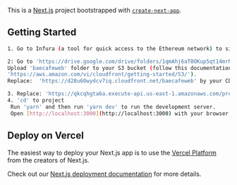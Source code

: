 This is a [Next.js](https://nextjs.org/) project bootstrapped with [`create-next-app`](https://github.com/vercel/next.js/tree/canary/packages/create-next-app).

## Getting Started
```bash
1. Go to Infura (a tool for quick access to the Ethereum network) to sign up for an account. Then you can easily get the Project ID in the dashboard. Use Project Id to replace the value at INFURA_PROJECT_ID .env file (using for mint page to calculate total of token ID that have been minted)

2: Go to 'https://drive.google.com/drive/folders/1qmAhj6aT0OKup5qt14mrNmbZtYCRR09F?usp=sharing' download 'baecafeweb' folder. 
Upload 'baecafeweb' folder to your S3 bucket (follow this documentation for detailed setup step by step (included video):
'https://aws.amazon.com/vi/cloudfront/getting-started/S3/').
Replace:  'https://d28u60wydcv7iq.cloudfront.net/baecafeweb' by your CDN URL at src/components/helper.tsx and src/styles/globals.css.

3. Replace: 'https://qkcqhgta6a.execute-api.us-east-1.amazonaws.com/prod' by your API endpoints at src/components/api/axios.ts
4. 'cd' to project
 Run 'yarn' and then run 'yarn dev' to run the development server. 
 Open [http://localhost:3000](http://localhost:3000) with your browser to see the result.
```
## Deploy on Vercel

The easiest way to deploy your Next.js app is to use the [Vercel Platform](https://vercel.com/new?utm_medium=default-template&filter=next.js&utm_source=create-next-app&utm_campaign=create-next-app-readme) from the creators of Next.js.

Check out our [Next.js deployment documentation](https://nextjs.org/docs/deployment) for more details.
